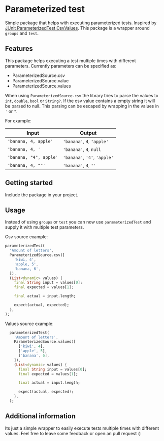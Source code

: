 <!-- 
This README describes the package. If you publish this package to pub.dev,
this README's contents appear on the landing page for your package.

For information about how to write a good package README, see the guide for
[writing package pages](https://dart.dev/guides/libraries/writing-package-pages). 

For general information about developing packages, see the Dart guide for
[creating packages](https://dart.dev/guides/libraries/create-library-packages)
and the Flutter guide for
[developing packages and plugins](https://flutter.dev/developing-packages). 
-->

# Parameterized test

Simple package that helps with executing parameterized tests. Inspired by [JUnit ParameterizedTest CsvValues](https://junit.org/junit5/docs/current/user-guide/#writing-tests-parameterized-tests-sources-CsvSource). This package is a wrapper around `groups` and `test`.

## Features

This package helps executing a test multiple times with different parameters.
Currently parameters can be specified as:
 - ParameterizedSource.csv
 - ParameterizedSource.value
 - ParameterizedSource.values

When using `ParameterizedSource.csv` the library tries to parse the values to `int`, `double`, `bool` or `String?`. If the csv value contains a empty string it will be parsed to null.
This parsing can be escaped by wrapping in the values in `'` or `"`.

For example: 

|Input | Output|
|------|-------|
|`'banana, 4, apple'`|`'banana'`, `4`, `'apple'`|
|`'banana, 4, '`|`'banana'`, `4`, `null`|
|`'banana, "4", apple'`|`'banana'`, `'4'`, `'apple'`|
|`'banana, 4, ""'`|`'banana'`, `4`, `''`|

## Getting started

Include the package in your project.

## Usage

Instead of using `groups` or `test` you can now use `parameterizedTest` and supply it with multiple test parameters.

Csv source example:
```dart
parameterizedTest(
  'Amount of letters',
  ParameterizedSource.csv([
    'kiwi, 4',
    'apple, 5',
    'banana, 6',
  ]),
  (List<dynamic> values) {
    final String input = values[0];
    final expected = values[1];

    final actual = input.length;

    expect(actual, expected);
  },
);
```

Values source example:
```dart
  parameterizedTest(
    'Amount of letters',
    ParameterizedSource.values([
      ['kiwi', 4],
      ['apple', 5],
      ['banana', 6],
    ]),
    (List<dynamic> values) {
      final String input = values[0];
      final expected = values[1];

      final actual = input.length;

      expect(actual, expected);
    },
  );
```

## Additional information

Its just a simple wrapper to easily execute tests multiple times with different values. Feel free to leave some feedback or open an pull request :)